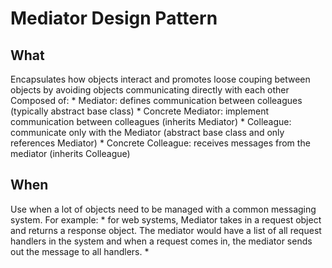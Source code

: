 # Mediator Design Pattern

## What
Encapsulates how objects interact and promotes loose couping between objects by avoiding objects communicating directly with each other
Composed of: 
    * Mediator: defines communication between colleagues (typically abstract base class)
    * Concrete Mediator: implement communication between colleagues (inherits Mediator)
    * Colleague: communicate only with the Mediator (abstract base class and only references Mediator)
    * Concrete Colleague: receives messages from the mediator (inherits Colleague)

## When
Use when a lot of objects need to be managed with a common messaging system.
For example: 
    * for web systems, Mediator takes in a request object and returns a response object.  The mediator would have a list of all request handlers in the system and when a request comes in, the mediator sends out the message to all handlers. 
    * 